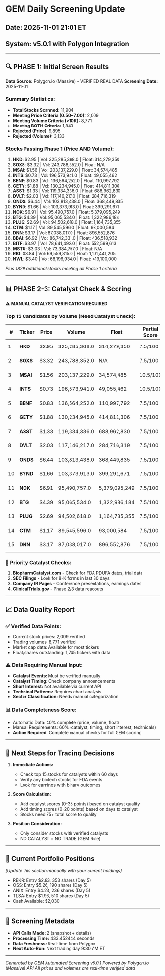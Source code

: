 # GEM Daily Screening Update
## Date: 2025-11-01 21:01 ET
## System: v5.0.1 with Polygon Integration

---

## 🔍 PHASE 1: Initial Screen Results

**Data Source:** Polygon.io (Massive) - VERIFIED REAL DATA
**Screening Date:** 2025-11-01

### Summary Statistics:
- **Total Stocks Scanned:** 11,904
- **Meeting Price Criteria ($0.50-$7.00):** 2,009
- **Meeting Volume Criteria (>10K):** 8,771
- **Meeting BOTH Criteria:** 1,849
- **Rejected (Price):** 9,895
- **Rejected (Volume):** 3,133

### Stocks Passing Phase 1 (Price AND Volume):
1. **HKD**: $2.95 | Vol: 325,285,368.0 | Float: 314,279,350
2. **SOXS**: $3.32 | Vol: 243,788,352.0 | Float: N/A
3. **MSAI**: $1.56 | Vol: 203,137,229.0 | Float: 34,574,485
4. **INTS**: $0.73 | Vol: 196,573,941.0 | Float: 49,055,462
5. **BENF**: $0.83 | Vol: 136,564,252.0 | Float: 110,997,792
6. **GETY**: $1.88 | Vol: 130,234,945.0 | Float: 414,811,306
7. **ASST**: $1.33 | Vol: 119,334,336.0 | Float: 688,962,830
8. **DVLT**: $2.03 | Vol: 117,146,217.0 | Float: 284,716,319
9. **ONDS**: $6.44 | Vol: 103,813,438.0 | Float: 368,449,835
10. **BYND**: $1.66 | Vol: 103,373,913.0 | Float: 399,291,671
11. **NOK**: $6.91 | Vol: 95,490,757.0 | Float: 5,379,095,249
12. **BTG**: $4.39 | Vol: 95,065,534.0 | Float: 1,322,986,184
13. **PLUG**: $2.69 | Vol: 94,502,618.0 | Float: 1,164,735,355
14. **CTM**: $1.17 | Vol: 89,545,596.0 | Float: 93,000,584
15. **DNN**: $3.17 | Vol: 87,038,017.0 | Float: 896,552,876
16. **BBAI**: $6.92 | Vol: 86,742,331.0 | Float: 436,518,932
17. **BITF**: $3.97 | Vol: 78,641,492.0 | Float: 552,599,613
18. **MSTU**: $3.03 | Vol: 73,384,757.0 | Float: N/A
19. **RIG**: $3.84 | Vol: 69,559,315.0 | Float: 1,101,441,205
20. **NWL**: $3.40 | Vol: 68,196,934.0 | Float: 419,100,000

*Plus 1829 additional stocks meeting all Phase 1 criteria*


---

## 📊 PHASE 2-3: Catalyst Check & Scoring

⚠️ **MANUAL CATALYST VERIFICATION REQUIRED**

### Top 15 Candidates by Volume (Need Catalyst Check):

| # | Ticker | Price | Volume | Float | Partial Score | Next Step |
|---|--------|-------|--------|-------|---------------|-----------|
| 1 | **HKD** | $2.95 | 325,285,368.0 | 314,279,350 | 7.5/100 | CHECK CATALYST |
| 2 | **SOXS** | $3.32 | 243,788,352.0 | N/A | 7.5/100 | CHECK CATALYST |
| 3 | **MSAI** | $1.56 | 203,137,229.0 | 34,574,485 | 10.5/100 | CHECK CATALYST |
| 4 | **INTS** | $0.73 | 196,573,941.0 | 49,055,462 | 10.5/100 | CHECK CATALYST |
| 5 | **BENF** | $0.83 | 136,564,252.0 | 110,997,792 | 7.5/100 | CHECK CATALYST |
| 6 | **GETY** | $1.88 | 130,234,945.0 | 414,811,306 | 7.5/100 | CHECK CATALYST |
| 7 | **ASST** | $1.33 | 119,334,336.0 | 688,962,830 | 7.5/100 | CHECK CATALYST |
| 8 | **DVLT** | $2.03 | 117,146,217.0 | 284,716,319 | 7.5/100 | CHECK CATALYST |
| 9 | **ONDS** | $6.44 | 103,813,438.0 | 368,449,835 | 7.5/100 | CHECK CATALYST |
| 10 | **BYND** | $1.66 | 103,373,913.0 | 399,291,671 | 7.5/100 | CHECK CATALYST |
| 11 | **NOK** | $6.91 | 95,490,757.0 | 5,379,095,249 | 7.5/100 | CHECK CATALYST |
| 12 | **BTG** | $4.39 | 95,065,534.0 | 1,322,986,184 | 7.5/100 | CHECK CATALYST |
| 13 | **PLUG** | $2.69 | 94,502,618.0 | 1,164,735,355 | 7.5/100 | CHECK CATALYST |
| 14 | **CTM** | $1.17 | 89,545,596.0 | 93,000,584 | 7.5/100 | CHECK CATALYST |
| 15 | **DNN** | $3.17 | 87,038,017.0 | 896,552,876 | 7.5/100 | CHECK CATALYST |


### 🎯 Priority Catalyst Checks:
1. **BiopharmCatalyst.com** - Check for FDA PDUFA dates, trial data
2. **SEC Filings** - Look for 8-K forms in last 30 days
3. **Company IR Pages** - Conference presentations, earnings dates
4. **ClinicalTrials.gov** - Phase 2/3 data readouts

---

## 📈 Data Quality Report

### ✅ Verified Data Points:
- Current stock prices: 2,009 verified
- Trading volumes: 8,771 verified
- Market cap data: Available for most tickers
- Float/shares outstanding: 1,745 tickers with data

### ⚠️ Data Requiring Manual Input:
- **Catalyst Events:** Must be verified manually
- **Catalyst Timing:** Check company announcements
- **Short Interest:** Not available via current API
- **Technical Patterns:** Requires chart analysis
- **Sector Classification:** Needs manual categorization

### 📊 Data Completeness Score:
- Automatic Data: 40% complete (price, volume, float)
- Manual Requirements: 60% (catalyst, timing, short interest, technicals)
- **Action Required:** Complete manual checks for full GEM scoring

---

## 🔄 Next Steps for Trading Decisions

1. **Immediate Actions:**
   - Check top 15 stocks for catalysts within 60 days
   - Verify any biotech stocks for FDA events
   - Look for earnings with binary outcomes

2. **Score Calculation:**
   - Add catalyst scores (0-35 points) based on catalyst quality
   - Add timing scores (0-20 points) based on days to catalyst
   - Stocks need 75+ total score to qualify

3. **Position Consideration:**
   - Only consider stocks with verified catalysts
   - NO CATALYST = NO TRADE (GEM Rule)

---

## 📁 Current Portfolio Positions
*[Update this section manually with your current holdings]*

- REKR: Entry $2.83, 353 shares (Day 5)
- OSS: Entry $5.26, 190 shares (Day 5)
- ANIX: Entry $4.23, 236 shares (Day 5)
- TLSA: Entry $1.96, 510 shares (Day 5)
- Cash Available: $2,030

---

## 📝 Screening Metadata

- **API Calls Made:** 2 (snapshot + details)
- **Processing Time:** 433.452444 seconds
- **Data Freshness:** Real-time from Polygon
- **Next Auto-Run:** Next trading day 9:30 AM ET

---

*Generated by GEM Automated Screening v5.0.1*
*Powered by Polygon.io (Massive) API*
*All prices and volumes are real-time verified data*
